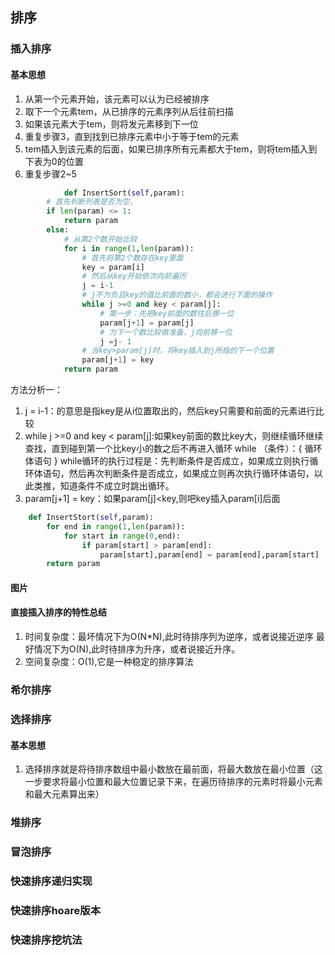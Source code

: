 ## 排序
### 插入排序
#### 基本思想
1. 从第一个元素开始，该元素可以认为已经被排序
2. 取下一个元素tem，从已排序的元素序列从后往前扫描
3. 如果该元素大于tem，则将发元素移到下一位
4. 重复步骤3，直到找到已排序元素中小于等于tem的元素
5. tem插入到该元素的后面，如果已排序所有元素都大于tem，则将tem插入到下表为0的位置
6. 重复步骤2~5
```python
            def InsertSort(self,param):
        # 首先判断列表是否为空，
        if len(param) <= 1:
            return param
        else:
            # 从第2个数开始比较
            for i in range(1,len(param)):
                # 首先将第2个数存在key里面
                key = param[i]
                # 然后从key开始依次向前遍历
                j = i-1
                # j不为负且key的值比前面的数小，都会进行下面的操作
                while j >=0 and key < param[j]:
                    # 第一步：先把key前面的数往后挪一位
                    param[j+1] = param[j]
                    # 为下一个数比较做准备，j向前移一位
                    j =j- 1
                # 当key>param[j]时，将key插入到j所指的下一个位置
                param[j+1] = key
            return param
```
方法分析一：
1. j = i-1：的意思是指key是从i位置取出的，然后key只需要和前面的元素进行比较
2. while j >=0 and key < param[j]:如果key前面的数比key大，则继续循环继续查找，直到碰到第一个比key小的数之后不再进入循环
   while （条件）：{
      循环体语句
   }
   while循环的执行过程是：先判断条件是否成立，如果成立则执行循环体语句，然后再次判断条件是否成立，如果成立则再次执行循环体语句，以此类推，知道条件不成立时跳出循环。
3. param[j+1] = key：如果param[j]<key,则吧key插入param[i]后面
```python
    def InsertStort(self,param):
        for end in range(1,len(param)):
            for start in range(0,end):
                if param[start] > param[end]:
                    param[start],param[end] = param[end],param[start]
        return param
```
#### 图片
#### 直接插入排序的特性总结
1. 时间复杂度：最坏情况下为O(N*N),此时待排序列为逆序，或者说接近逆序
               最好情况下为O(N),此时待排序为升序，或者说接近升序。
2. 空间复杂度：O(1),它是一种稳定的排序算法
### 希尔排序

### 选择排序
#### 基本思想
1. 选择排序就是将待排序数组中最小数放在最前面，将最大数放在最小位置（这一步要求将最小位置和最大位置记录下来，在遍历待排序的元素时将最小元素和最大元素算出来）
### 堆排序
 
### 冒泡排序
 
### 快速排序递归实现

### 快速排序hoare版本
### 快速排序挖坑法
